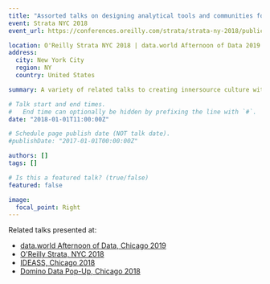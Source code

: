 ```yaml
---
title: "Assorted talks on designing analytical tools and communities for enterprise"
event: Strata NYC 2018
event_url: https://conferences.oreilly.com/strata/strata-ny-2018/public/schedule/detail/69450

location: O'Reilly Strata NYC 2018 | data.world Afternoon of Data 2019 | etc.
address:
  city: New York City
  region: NY
  country: United States

summary: A variety of related talks to creating innersource culture with R packages and related tools

# Talk start and end times.
#   End time can optionally be hidden by prefixing the line with `#`.
date: "2018-01-01T11:00:00Z"

# Schedule page publish date (NOT talk date).
#publishDate: "2017-01-01T00:00:00Z"

authors: []
tags: []

# Is this a featured talk? (true/false)
featured: false

image:
  focal_point: Right
---
```


Related talks presented at:

- [data.world Afternoon of Data, Chicago 2019](https://data.world/events/afternoon-of-data-chicago-2019/)
- [O'Reilly Strata, NYC 2018](https://conferences.oreilly.com/strata/strata-ny-2018/public/schedule/detail/69450)
- [IDEASS, Chicago 2018](https://www.ideassn.org/chicago-2018/)
- [Domino Data Pop-Up, Chicago 2018](https://popup.dominodatalab.com/)
